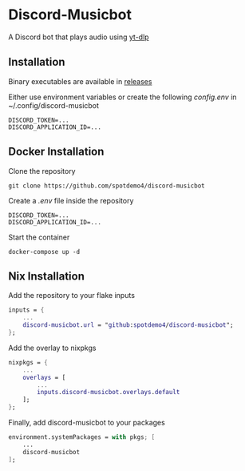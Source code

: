 
# Discord-Musicbot

A Discord bot that plays audio using [yt-dlp](https://github.com/yt-dlp/yt-dlp)


## Installation

Binary executables are available in [releases](https://github.com/spotdemo4/discord-musicbot/releases)

Either use environment variables or create the following *config.env* in ~/.config/discord-musicbot
```env
DISCORD_TOKEN=...
DISCORD_APPLICATION_ID=...
```
## Docker Installation

Clone the repository
```
git clone https://github.com/spotdemo4/discord-musicbot
```

Create a *.env* file inside the repository
```env
DISCORD_TOKEN=...
DISCORD_APPLICATION_ID=...
```
Start the container
```
docker-compose up -d
```
## Nix Installation

Add the repository to your flake inputs
```nix
inputs = {
    ...
    discord-musicbot.url = "github:spotdemo4/discord-musicbot";
};
```
Add the overlay to nixpkgs
```nix
nixpkgs = {
    ...
    overlays = [
        ...
        inputs.discord-musicbot.overlays.default
    ];
};
```
Finally, add discord-musicbot to your packages
```nix
environment.systemPackages = with pkgs; [
    ...
    discord-musicbot
];
```